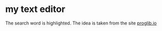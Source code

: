 # my text editor
The search word is highlighted. The idea is taken from the site [proglib.io](https://proglib.io/p/project-list/)